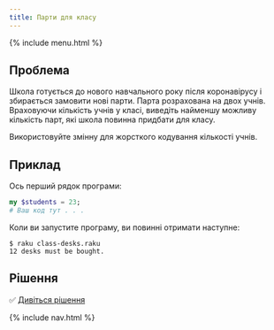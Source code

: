 ```yaml
---
title: Парти для класу
---
```


{% include menu.html %}

## Проблема

Школа готується до нового навчального року після коронавірусу і збирається замовити нові парти. Парта розрахована на двох учнів. Враховуючи кількість учнів у класі, виведіть найменшу можливу кількість парт, які школа повинна придбати для класу.

Використовуйте змінну для жорсткого кодування кількості учнів.

## Приклад

Ось перший рядок програми:

```raku
my $students = 23;
# Ваш код тут . . .
```

Коли ви запустите програму, ви повинні отримати наступне:

```console
$ raku class-desks.raku
12 desks must be bought.
```

## Рішення

✅ [Дивіться рішення](solution)

{% include nav.html %}